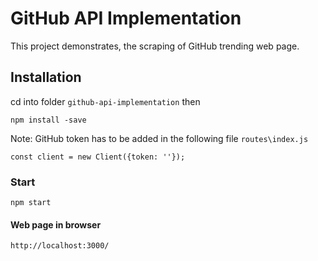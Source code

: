 # GitHub API Implementation

This project demonstrates, the scraping of GitHub trending web page.

## Installation

cd into folder `github-api-implementation` then

    npm install -save

Note: 
GitHub token has to be added in the following file `routes\index.js`

    const client = new Client({token: ''});

### Start

    npm start

#### Web page in browser

    http://localhost:3000/